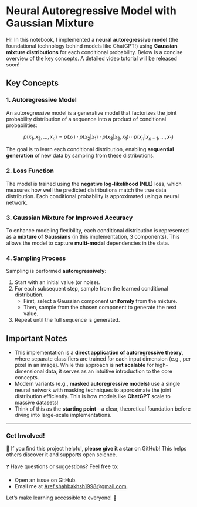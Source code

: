 # Neural Autoregressive Model with Gaussian Mixture

Hi! In this notebook, I implemented a **neural autoregressive model** (the foundational technology behind models like ChatGPT!) using **Gaussian mixture distributions** for each conditional probability. Below is a concise overview of the key concepts. A detailed video tutorial will be released soon!

## Key Concepts

### 1. Autoregressive Model  
An autoregressive model is a generative model that factorizes the joint probability distribution of a sequence into a product of conditional probabilities:  

$$
p(x_1, x_2, \dots, x_n) = p(x_1) \cdot p(x_2|x_1) \cdot p(x_3|x_2,x_1) \cdots p(x_n|x_{n-1}, \dots, x_1)
$$

The goal is to learn each conditional distribution, enabling **sequential generation** of new data by sampling from these distributions.

### 2. Loss Function  
The model is trained using the **negative log-likelihood (NLL)** loss, which measures how well the predicted distributions match the true data distribution. Each conditional probability is approximated using a neural network.

### 3. Gaussian Mixture for Improved Accuracy  
To enhance modeling flexibility, each conditional distribution is represented as a **mixture of Gaussians** (in this implementation, 3 components). This allows the model to capture **multi-modal** dependencies in the data.  

### 4. Sampling Process  
Sampling is performed **autoregressively**:  
1. Start with an initial value (or noise).  
2. For each subsequent step, sample from the learned conditional distribution.  
   - First, select a Gaussian component **uniformly** from the mixture.  
   - Then, sample from the chosen component to generate the next value.  
3. Repeat until the full sequence is generated.  

## Important Notes  

- This implementation is a **direct application of autoregressive theory**, where separate classifiers are trained for each input dimension (e.g., per pixel in an image). While this approach is **not scalable** for high-dimensional data, it serves as an intuitive introduction to the core concepts.  
- Modern variants (e.g., **masked autoregressive models**) use a single neural network with masking techniques to approximate the joint distribution efficiently. This is how models like **ChatGPT** scale to massive datasets!  
- Think of this as the **starting point**—a clear, theoretical foundation before diving into large-scale implementations.  

--- 

### Get Involved!
🌟 If you find this project helpful, **please give it a star** on GitHub! This helps others discover it and supports open science.  

❓ Have questions or suggestions? Feel free to:  
- Open an issue on GitHub.  
- Email me at [Aref.shahbakhsh1998@gmail.com](mailto:Aref.shahbakhsh1998@gmail.com).  

Let’s make learning accessible to everyone! 🚀  
